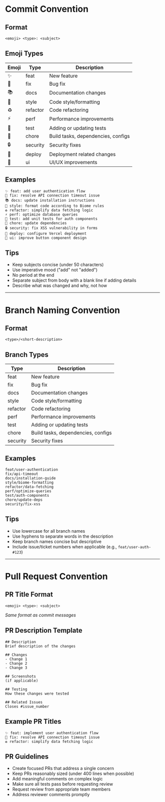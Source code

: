 # Commit Convention

## Format

```
<emoji> <type>: <subject>
```

## Emoji Types

| Emoji | Type     | Description                        |
| ----- | -------- | ---------------------------------- |
| ✨    | feat     | New feature                        |
| 🐛    | fix      | Bug fix                            |
| 📚    | docs     | Documentation changes              |
| 💎    | style    | Code style/formatting              |
| ♻️    | refactor | Code refactoring                   |
| ⚡    | perf     | Performance improvements           |
| 🧪    | test     | Adding or updating tests           |
| 🔧    | chore    | Build tasks, dependencies, configs |
| 🔒    | security | Security fixes                     |
| 🚀    | deploy   | Deployment related changes         |
| 🎨    | ui       | UI/UX improvements                 |

## Examples

```
✨ feat: add user authentication flow
🐛 fix: resolve API connection timeout issue
📚 docs: update installation instructions
💎 style: format code according to Biome rules
♻️ refactor: simplify data fetching logic
⚡ perf: optimize database queries
🧪 test: add unit tests for auth components
🔧 chore: update dependencies
🔒 security: fix XSS vulnerability in forms
🚀 deploy: configure Vercel deployment
🎨 ui: improve button component design
```

## Tips

- Keep subjects concise (under 50 characters)
- Use imperative mood ("add" not "added")
- No period at the end
- Separate subject from body with a blank line if adding details
- Describe what was changed and why, not how

---

# Branch Naming Convention

## Format

```
<type>/<short-description>
```

## Branch Types

| Type     | Description                        |
| -------- | ---------------------------------- |
| feat     | New feature                        |
| fix      | Bug fix                            |
| docs     | Documentation changes              |
| style    | Code style/formatting              |
| refactor | Code refactoring                   |
| perf     | Performance improvements           |
| test     | Adding or updating tests           |
| chore    | Build tasks, dependencies, configs |
| security | Security fixes                     |

## Examples

```
feat/user-authentication
fix/api-timeout
docs/installation-guide
style/biome-formatting
refactor/data-fetching
perf/optimize-queries
test/auth-components
chore/update-deps
security/fix-xss
```

## Tips

- Use lowercase for all branch names
- Use hyphens to separate words in the description
- Keep branch names concise but descriptive
- Include issue/ticket numbers when applicable (e.g., `feat/user-auth-#123`)

---

# Pull Request Convention

## PR Title Format

```
<emoji> <type>: <subject>
```

_Same format as commit messages_

## PR Description Template

```
## Description
Brief description of the changes

## Changes
- Change 1
- Change 2
- Change 3

## Screenshots
(if applicable)

## Testing
How these changes were tested

## Related Issues
Closes #issue_number
```

## Example PR Titles

```
✨ feat: implement user authentication flow
🐛 fix: resolve API connection timeout issue
♻️ refactor: simplify data fetching logic
```

## PR Guidelines

- Create focused PRs that address a single concern
- Keep PRs reasonably sized (under 400 lines when possible)
- Add meaningful comments on complex logic
- Make sure all tests pass before requesting review
- Request review from appropriate team members
- Address reviewer comments promptly
